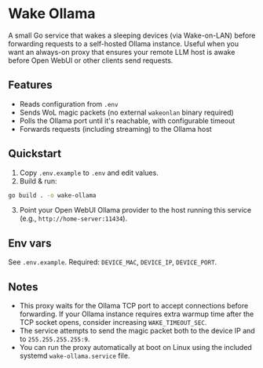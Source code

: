# Wake Ollama

A small Go service that wakes a sleeping devices (via Wake-on-LAN) before forwarding requests to a self-hosted Ollama instance. Useful when you want an always-on proxy that ensures your remote LLM host is awake before Open WebUI or other clients send requests.

## Features
- Reads configuration from `.env`
- Sends WoL magic packets (no external `wakeonlan` binary required)
- Polls the Ollama port until it's reachable, with configurable timeout
- Forwards requests (including streaming) to the Ollama host

## Quickstart
1. Copy `.env.example` to `.env` and edit values.
2. Build & run:

```bash
go build . -o wake-ollama
```

3. Point your Open WebUI Ollama provider to the host running this service (e.g., `http://home-server:11434`).

## Env vars
See `.env.example`. Required: `DEVICE_MAC`, `DEVICE_IP`, `DEVICE_PORT`.

## Notes
- This proxy waits for the Ollama TCP port to accept connections before forwarding. If your Ollama instance requires extra warmup time after the TCP socket opens, consider increasing `WAKE_TIMEOUT_SEC`.
- The service attempts to send the magic packet both to the device IP and to `255.255.255.255:9`.
- You can run the proxy automatically at boot on Linux using the included systemd `wake-ollama.service` file.
